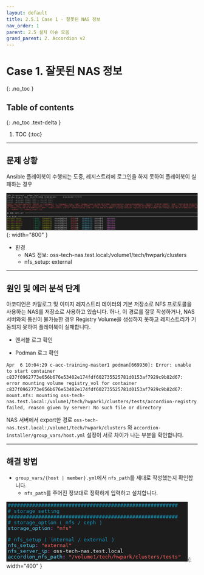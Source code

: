 ```yaml
---
layout: default
title: 2.5.1 Case 1 - 잘못된 NAS 정보
nav_order: 1
parent: 2.5 설치 이슈 모음
grand_parent: 2. Accordion v2
---
```


# Case 1. 잘못된 NAS 정보
{: .no_toc }

## Table of contents
{: .no_toc .text-delta }

1. TOC
{:toc}


---
## 문제 상황

Ansible 플레이북이 수행되는 도중, 레지스트리에 로그인을 하지 못하여 플레이북이 실패하는 경우

![5_1_trb_incorrect_nas_log](/assets/images/accordion/5_1_trb_incorrect_nas_log.png){: width="800" }

- 환경
  + NAS 정보: oss-tech-nas.test.local:/volume1/tech/hwpark/clusters
  + nfs_setup: external


---
## 원인 및 에러 분석 단계

아코디언은 카탈로그 및 이미지 레지스트리 데이터의 기본 저장소로 NFS 프로토콜을 사용하는 NAS를 저장소로 사용하고 있습니다.
허나, 이 경로를 잘못 작성하거나, NAS 서버와의 통신이 불가능한 경우 Registry Volume을 생성하지 못하고 레지스트리가 기동되지 못하여 플레이북이 실패합니다.


- 엔서블 로그 확인

- Podman 로그 확인

```
Apr  6 10:04:29 c-acc-training-master1 podman[669930]: Error: unable to start container c837f0962773e656b676e53402e174fdf602735525781d0153af7929c9b82d67: error mounting volume registry_vol for container c837f0962773e656b676e53402e174fdf602735525781d0153af7929c9b82d67: mount.nfs: mounting oss-tech-nas.test.local:/volume1/tech/hwpark1/clusters/tests/accordion-registry failed, reason given by server: No such file or directory
```

NAS 서버에서 export한 경로 `oss-tech-nas.test.local:/volume1/tech/hwpark/clusters` 와 `accordion-installer/group_vars/host.yml` 설정이 서로 차이가 나는 부분을 확인합니다.


---
## 해결 방법

- `group_vars/{host | member}.yml`에서 `nfs_path`를 제대로 작성했는지 확인합니다.
  + `nfs_path`를 주어진 정보대로 정확하게 입력하고 설치합니다.

![5_1_trb_incorrect_nas_yml](/assets/images/accordion/5_1_trb_incorrect_nas_yml.png){: width="400" }